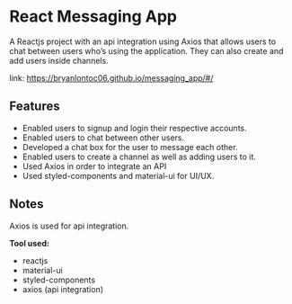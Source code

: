 # React Messaging App

A Reactjs project with an api integration using Axios that allows users to chat between users who’s using the application. They can also create and add users inside channels.

link: https://bryanlontoc06.github.io/messaging_app/#/

## Features
- Enabled users to signup and login their respective accounts.
- Enabled users to chat between other users.
- Developed a chat box for the user to message each other.
- Enabled users to create a channel as well as adding users to it.
- Used Axios in order to integrate an API
- Used styled-components and material-ui for UI/UX.

## Notes
Axios is used for api integration.

**Tool used:**
- reactjs
- material-ui
- styled-components
- axios (api integration)
